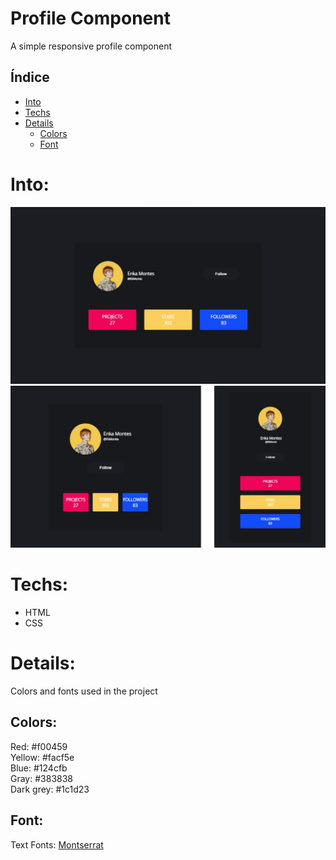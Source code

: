 # Profile Component

A simple responsive profile component


## Índice

* [Into](#Into) 
* [Techs](#Techs)
* [Details](#Details)
  * [Colors](#Colors)
  * [Font](#Font)


# Into: 

<img src="https://github.com/GuilhermeAntonio/Profile-Component/blob/main/imgs/Demo1.jpg?raw=true" alt="Demo">
<img src="https://raw.githubusercontent.com/GuilhermeAntonio/Profile-Component/main/imgs/Demo2.png" alt="Demo">


# Techs: 
- HTML
- CSS

# Details:

Colors and fonts used in the project

## Colors:
Red: #f00459<br> 
Yellow: #facf5e<br>
Blue: #124cfb<br>
Gray: #383838<br>
Dark grey: #1c1d23 <br>

## Font:
Text Fonts: <a href="https://fonts.google.com/specimen/Montserrat">Montserrat</a>
 
